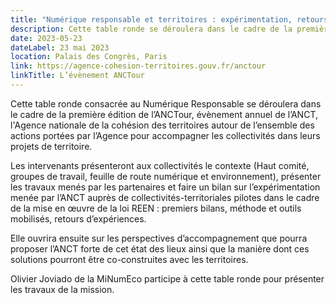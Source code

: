 ```yaml
---
title: "Numérique responsable et territoires : expérimentation, retours d’expériences et après ?"
description: Cette table ronde se déroulera dans le cadre de la première édition de l’ANCTour, évènement annuel de l’ANCT, l'Agence nationale de la cohésion des territoires autour de l’ensemble des actions portées par l’Agence pour accompagner les collectivités dans leurs projets de territoire
date: 2023-05-23
dateLabel: 23 mai 2023
location: Palais des Congrès, Paris
link: https://agence-cohesion-territoires.gouv.fr/anctour
linkTitle: L’évènement ANCTour
---
```


Cette table ronde consacrée au Numérique Responsable se déroulera dans le cadre de la première édition de l’ANCTour, évènement annuel de l’ANCT, l'Agence nationale de la cohésion des territoires autour de l’ensemble des actions portées par l’Agence pour accompagner les collectivités dans leurs projets de territoire.

Les intervenants présenteront aux collectivités le contexte (Haut comité, groupes de travail, feuille de route numérique et environnement), présenter les travaux menés par les partenaires et faire un bilan sur l’expérimentation menée par l’ANCT auprès de collectivités-territoriales pilotes dans le cadre de la mise en œuvre de la loi REEN : premiers bilans, méthode et outils mobilisés, retours d’expériences.

Elle ouvrira ensuite sur les perspectives d’accompagnement que pourra proposer l’ANCT forte de cet état des lieux ainsi que la manière dont ces solutions pourront être co-construites avec les territoires. 

Olivier Joviado de la MiNumEco participe à cette table ronde pour présenter les travaux de la mission.
